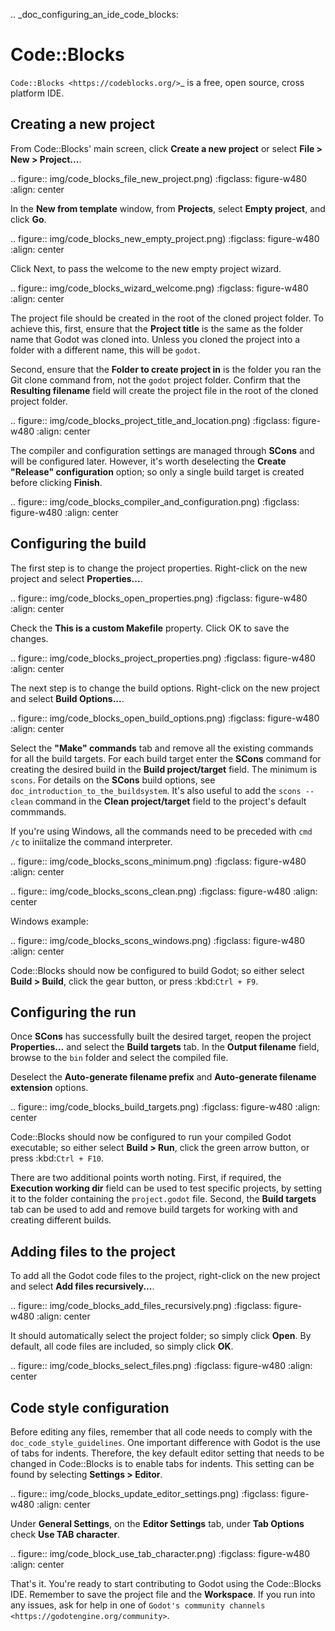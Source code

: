 .. _doc_configuring_an_ide_code_blocks:

Code::Blocks
============

`Code::Blocks <https://codeblocks.org/>`_ is a free, open source, cross platform IDE.

Creating a new project
----------------------

From Code::Blocks' main screen, click **Create a new project** or select **File > New > Project...**.

.. figure:: img/code_blocks_file_new_project.png)
   :figclass: figure-w480
   :align: center

In the **New from template** window, from **Projects**, select **Empty project**, and click **Go**.

.. figure:: img/code_blocks_new_empty_project.png)
   :figclass: figure-w480
   :align: center

Click Next, to pass the welcome to the new empty project wizard.

.. figure:: img/code_blocks_wizard_welcome.png)
   :figclass: figure-w480
   :align: center

The project file should be created in the root of the cloned project folder. To achieve this, first, ensure that the **Project title** is the same as the folder name that Godot was cloned into. Unless you cloned the project into a folder with a different name, this will be `godot`.

Second, ensure that the **Folder to create project in** is the folder you ran the Git clone command from, not the `godot` project folder. Confirm that the **Resulting filename** field will create the project file in the root of the cloned project folder.

.. figure:: img/code_blocks_project_title_and_location.png)
   :figclass: figure-w480
   :align: center

The compiler and configuration settings are managed through **SCons** and will be configured later. However, it's worth deselecting the **Create "Release" configuration** option; so only a single build target is created before clicking **Finish**.

.. figure:: img/code_blocks_compiler_and_configuration.png)
   :figclass: figure-w480
   :align: center

Configuring the build
---------------------

The first step is to change the project properties. Right-click on the new project and select **Properties...**.

.. figure:: img/code_blocks_open_properties.png)
   :figclass: figure-w480
   :align: center

Check the **This is a custom Makefile** property. Click OK to save the changes.

.. figure:: img/code_blocks_project_properties.png)
   :figclass: figure-w480
   :align: center

The next step is to change the build options. Right-click on the new project and select **Build Options...**.

.. figure:: img/code_blocks_open_build_options.png)
   :figclass: figure-w480
   :align: center

Select the **"Make" commands** tab and remove all the existing commands for all the build targets. For each build target enter the **SCons** command for creating the desired build in the **Build project/target** field. The minimum is `scons`. For details on the **SCons** build options, see `doc_introduction_to_the_buildsystem`. It's also useful to add the `scons --clean` command in the **Clean project/target** field to the project's default commmands.

If you're using Windows, all the commands need to be preceded with `cmd /c` to iniitalize the command interpreter.

.. figure:: img/code_blocks_scons_minimum.png)
   :figclass: figure-w480
   :align: center

.. figure:: img/code_blocks_scons_clean.png)
   :figclass: figure-w480
   :align: center

Windows example:

.. figure:: img/code_blocks_scons_windows.png)
   :figclass: figure-w480
   :align: center

Code::Blocks should now be configured to build Godot; so either select **Build > Build**, click the gear button, or press :kbd:`Ctrl + F9`.

Configuring the run
-------------------

Once **SCons** has successfully built the desired target, reopen the project **Properties...** and select the **Build targets** tab. In the **Output filename** field, browse to the `bin` folder and select the compiled file.

Deselect the **Auto-generate filename prefix** and **Auto-generate filename extension** options.

.. figure:: img/code_blocks_build_targets.png)
   :figclass: figure-w480
   :align: center

Code::Blocks should now be configured to run your compiled Godot executable; so either select **Build > Run**, click the green arrow button, or press :kbd:`Ctrl + F10`.

There are two additional points worth noting. First, if required, the **Execution working dir** field can be used to test specific projects, by setting it to the folder containing the `project.godot` file. Second, the **Build targets** tab can be used to add and remove build targets for working with and creating different builds.

Adding files to the project
---------------------------

To add all the Godot code files to the project, right-click on the new project and select **Add files recursively...**.

.. figure:: img/code_blocks_add_files_recursively.png)
   :figclass: figure-w480
   :align: center

It should automatically select the project folder; so simply click **Open**. By default, all code files are included, so simply click **OK**.

.. figure:: img/code_blocks_select_files.png)
   :figclass: figure-w480
   :align: center

Code style configuration
------------------------

Before editing any files, remember that all code needs to comply with the `doc_code_style_guidelines`. One important difference with Godot is the use of tabs for indents. Therefore, the key default editor setting that needs to be changed in Code::Blocks is to enable tabs for indents. This setting can be found by selecting **Settings > Editor**.

.. figure:: img/code_blocks_update_editor_settings.png)
   :figclass: figure-w480
   :align: center

Under **General Settings**, on the **Editor Settings** tab, under **Tab Options** check **Use TAB character**.

.. figure:: img/code_block_use_tab_character.png)
   :figclass: figure-w480
   :align: center

That's it. You're ready to start contributing to Godot using the Code::Blocks IDE. Remember to save the project file and the **Workspace**. If you run into any issues, ask for help in one of `Godot's community channels <https://godotengine.org/community>`.
